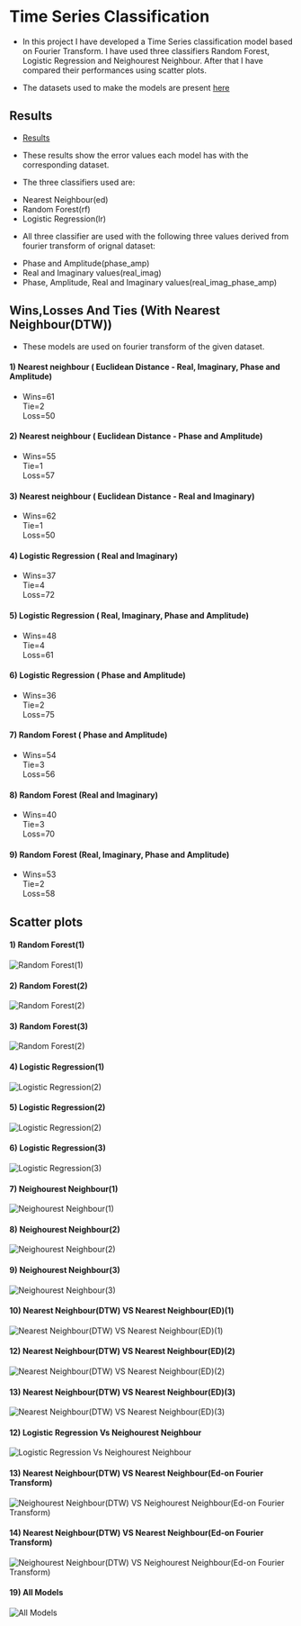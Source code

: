 # Time Series Classification

* In this project I have developed a Time Series classification model based on Fourier Transform. I have used three classifiers Random Forest, Logistic Regression and Neighourest Neighbour. After that I have compared their performances using scatter plots.

* The datasets used to make the models are present [here](/datasets/readme.md)

## Results

* [Results](/results.csv)

* These results show the error values each model has with the corresponding dataset.

* The three classifiers used are:
- Nearest Neighbour(ed)
- Random Forest(rf)
- Logistic Regression(lr)

* All three classifier are used with the following three values derived from fourier transform of orignal dataset:
- Phase and Amplitude(phase_amp)
- Real and Imaginary values(real_imag)
- Phase, Amplitude, Real and Imaginary values(real_imag_phase_amp)

## Wins,Losses And Ties (With Nearest Neighbour(DTW)) 

* These models are used on fourier transform of the given dataset.

#### 1) Nearest neighbour ( Euclidean Distance - Real, Imaginary, Phase and Amplitude)
* Wins=61<br>
 Tie=2<br>
 Loss=50<br>

#### 2) Nearest neighbour ( Euclidean Distance - Phase and Amplitude)
* Wins=55<br>
 Tie=1<br>
 Loss=57<br>
 
#### 3) Nearest neighbour ( Euclidean Distance - Real and Imaginary)
* Wins=62<br>
 Tie=1<br>
 Loss=50<br>
 
#### 4) Logistic Regression ( Real and Imaginary)
* Wins=37<br>
 Tie=4<br>
 Loss=72<br>
 
#### 5) Logistic Regression ( Real, Imaginary, Phase and Amplitude)
* Wins=48<br>
 Tie=4<br>
 Loss=61<br>
 
#### 6) Logistic Regression ( Phase and Amplitude)
* Wins=36<br>
 Tie=2<br>
 Loss=75<br>
 
#### 7) Random Forest ( Phase and Amplitude)
* Wins=54<br>
 Tie=3<br>
 Loss=56<br>
 
#### 8) Random Forest (Real and Imaginary)
* Wins=40<br>
 Tie=3<br>
 Loss=70<br>
 
#### 9) Random Forest (Real, Imaginary, Phase and Amplitude)
* Wins=53<br>
 Tie=2<br>
 Loss=58<br>
 

## Scatter plots

#### 1) Random Forest(1)
![Random Forest(1)](/scatter_plots/Random_Forest(1).jpg)

#### 2) Random Forest(2)
![Random Forest(2)](/scatter_plots/Random_Forest(2).jpg)

#### 3) Random Forest(3)
![Random Forest(2)](/scatter_plots/Random_Forest(3).jpg)

#### 4) Logistic Regression(1)
![Logistic Regression(2)](/scatter_plots/Logistic_Regression(1).jpg)

#### 5) Logistic Regression(2)
![Logistic Regression(2)](/scatter_plots/Logistic_Regression(2).jpg)

#### 6) Logistic Regression(3)
![Logistic Regression(3)](/scatter_plots/Logistic_Regression(3).jpg)

#### 7) Neighourest Neighbour(1)
![Neighourest Neighbour(1)](https://github.com/Srishti013/Time_Series_Classification/blob/main/scatter_plots/Neighourest%20Neighbour(1).jpg)

#### 8) Neighourest Neighbour(2)
![Neighourest Neighbour(2)](https://github.com/Srishti013/Time_Series_Classification/blob/main/scatter_plots/Neighourest%20Neighbour(2).jpg)

#### 9) Neighourest Neighbour(3)
![Neighourest Neighbour(3)](https://github.com/Srishti013/Time_Series_Classification/blob/main/scatter_plots/Neighourest%20Neighbour(3).jpg)

#### 10) Nearest Neighbour(DTW) VS Nearest Neighbour(ED)(1)
![Nearest Neighbour(DTW) VS Nearest Neighbour(ED)(1)](https://github.com/Srishti013/Time_Series_Classification/blob/main/scatter_plots/Neighourest%20Neighbour(DTW)_VS_Neighourest%20Neighbour(ED)(1).jpg)

#### 12) Nearest Neighbour(DTW) VS Nearest Neighbour(ED)(2)
![Nearest Neighbour(DTW) VS Nearest Neighbour(ED)(2)](https://github.com/Srishti013/Time_Series_Classification/blob/main/scatter_plots/Neighourest%20Neighbour(DTW)_VS_Neighourest%20Neighbour(ED)(2).jpg)

#### 13) Nearest Neighbour(DTW) VS Nearest Neighbour(ED)(3)
![Nearest Neighbour(DTW) VS Nearest Neighbour(ED)(3)](https://github.com/Srishti013/Time_Series_Classification/blob/main/scatter_plots/Neighourest%20Neighbour(DTW)_VS_Neighourest%20Neighbour(ED)(3).jpg)


#### 12) Logistic Regression Vs Neighourest Neighbour
![ Logistic Regression Vs Neighourest Neighbour](https://github.com/Srishti013/Time_Series_Classification/blob/main/scatter_plots/Neighourest%20Neighbour_VS_Logistic%20Regression.jpg)

#### 13) Nearest Neighbour(DTW) VS Nearest Neighbour(Ed-on Fourier Transform)
![Neighourest Neighbour(DTW) VS Neighourest Neighbour(Ed-on Fourier Transform)](https://github.com/Srishti013/Time_Series_Classification/blob/main/scatter_plots/Neighourest%20Neighbour_VS_Logistic%20Regression.jpg)

#### 14) Nearest Neighbour(DTW) VS Nearest Neighbour(Ed-on Fourier Transform)
![Neighourest Neighbour(DTW) VS Neighourest Neighbour(Ed-on Fourier Transform)](https://github.com/Srishti013/Time_Series_Classification/blob/main/scatter_plots/Neighourest%20Neighbour_VS_Logistic%20Regression.jpg)


#### 19) All Models
![All Models](https://github.com/Srishti013/Time_Series_Classification/blob/main/scatter_plots/All_models.jpg)









